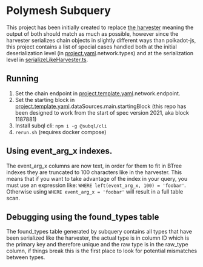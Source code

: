 # Polymesh Subquery

This project has been initially created to replace [the harvester](https://github.com/PolymathNetwork/polkascan-pre-harvester) meaning the output of both should match as much as possible, however since the harvester serializes chain objects in slightly different ways than polkadot-js, this project contains a list of special cases handled both at the initial deserialization level (in [project.yaml](project.yaml).network.types) and at the serialization level in [serializeLikeHarvester.ts](src/mappings/serializeLikeHarvester.ts).

## Running

1. Set the chain endpoint in [project.template.yaml](project.template.yaml).network.endpoint.
2. Set the starting block in [project.template.yaml](project.template.yaml).dataSources.main.startingBlock (this repo has been designed to work from the start of spec version 2021, aka block 1187881)
3. Install subql cli: `npm i -g @subql/cli`
4. `rerun.sh` (requires docker compose)

## Using event_arg_x indexes.
The event_arg_x columns are now text, in order for them to fit in BTree indexes they are truncated to 100 characters like in the harvester.
This means that if you want to take advantage of the index in your query, you must use an expression like: `WHERE left(event_arg_x, 100) = 'foobar'`.
Otherwise using `WHERE event_arg_x = 'foobar'` will result in a full table scan.

## Debugging using the found_types table

The found_types table generated by subquery contains all types that have been serialized like the harvester, the actual type is in column ID which is the primary key and therefore unique and the raw type is in the raw_type column, if things break this is the first place to look for potential mismatches between types.